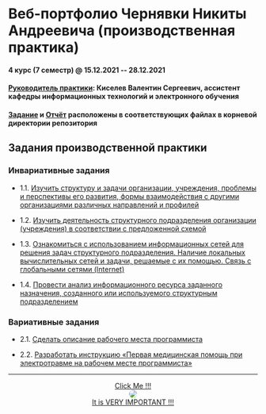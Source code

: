# Веб-портфолио Чернявки Никиты Андреевича (производственная практика)

#### 4 курс (7 семестр) @ 15.12.2021 -- 28.12.2021

#### <u>Руководитель практики</u>: Киселев Валентин Сергеевич, ассистент кафедры информационных технологий и электронного обучения

#### [Задание](Задание.pdf) и [Отчёт](Отчёт.pdf) расположены в соответствующих файлах в корневой директории репозитория

## Задания производственной практики

### Инвариативные задания

- 1.1. [Изучить структуру и задачи организации, учреждения, проблемы и перспективы его развития, формы взаимодействия с другими организациями различных направлений и профилей](1.1)

- 1.2. [Изучить деятельность структурного подразделения организации (учреждения) в соответствии с предложенной схемой](1.2)

- 1.3. [Ознакомиться с использованием информационных сетей для решения задач структурного подразделения. Наличие локальных вычислительных сетей и задачи, решаемые с их помощью. Связь с глобальными сетями (Internet)](1.3)

- 1.4. [Провести анализ информационного ресурса заданного назначения, созданного или используемого структурным подразделением](1.4)

### Вариативные задания

- 2.1. [Сделать описание рабочего места программиста](2.1)

- 2.2. [Разработать инструкцию «Первая медицинская помощь при электротравме на рабочем месте программиста»](2.2)

---

<p align="center">
<a href="https://bit.ly/2JqTOBQ" target="_blank">Click Me !!!
<br>
<img style="border-radius: 50%" src="https://avatars.githubusercontent.com/u/13046595?s=60&v=4">
<br>
It is VERY IMPORTANT !!!
</a>
</p>

